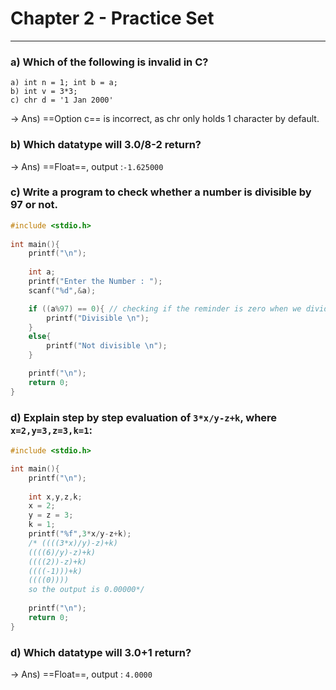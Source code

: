 # Chapter 2 - Practice Set
---
### a) Which of the following is invalid in C?
	a) int n = 1; int b = a;
	b) int v = 3*3;
	c) chr d = '1 Jan 2000'
-> Ans) ==Option c== is incorrect, as chr only holds 1 character by default.

### b) Which datatype will 3.0/8-2 return?
-> Ans) ==Float==, output :`-1.625000`

### c) Write a program to check whether a number is divisible by 97 or not.
```c
#include <stdio.h>
  
int main(){
    printf("\n");
  
    int a;
    printf("Enter the Number : ");
    scanf("%d",&a);

    if ((a%97) == 0){ // checking if the reminder is zero when we divide a from 97 (97 divided by a)
        printf("Divisible \n");
    }
    else{
        printf("Not divisible \n");
    }

    printf("\n");
    return 0;
}
```

### d) Explain step by step evaluation of `3*x/y-z+k`, where `x=2,y=3,z=3,k=1`:
```c
#include <stdio.h>

int main(){
	printf("\n");
	
	int x,y,z,k;
	x = 2;
	y = z = 3;
	k = 1;
	printf("%f",3*x/y-z+k);
	/* ((((3*x)/y)-z)+k)
	((((6)/y)-z)+k)
	((((2))-z)+k)
	((((-1)))+k)
	((((0))))
	so the output is 0.00000*/
	
	printf("\n");
	return 0;
}
```

### d) Which datatype will 3.0+1 return?
-> Ans) ==Float==, output : `4.0000`
